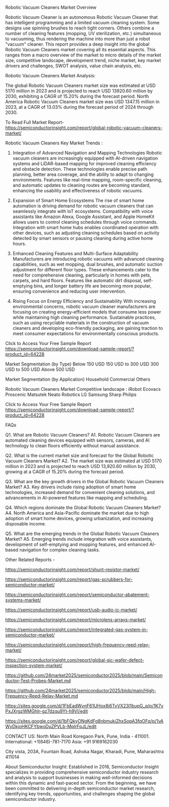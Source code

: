 Robotic Vacuum Cleaners Market Overview

Robotic Vacuum Cleaner is an autonomous Robotic Vacuum Cleaner that has intelligent programming and a limited vacuum cleaning system. Some designs use spinning brushes to reach tight corners. Others combine a number of cleaning features (mopping, UV sterilization, etc.) simultaneous to vacuuming, thus rendering the machine into more than just a robot "vacuum" cleaner. This report provides a deep insight into the global Robotic Vacuum Cleaners market covering all its essential aspects. This ranges from a macro overview of the market to micro details of the market size, competitive landscape, development trend, niche market, key market drivers and challenges, SWOT analysis, value chain analysis, etc.

Robotic Vacuum Cleaners Market Analysis:

The global Robotic Vacuum Cleaners market size was estimated at USD 5170 million in 2023 and is projected to reach USD 13920.60 million by 2030, exhibiting a CAGR of 15.20% during the forecast period. North America Robotic Vacuum Cleaners market size was USD 1347.15 million in 2023, at a CAGR of 13.03% during the forecast period of 2024 through 2030.

To Read Full Market Report-
https://semiconductorinsight.com/report/global-robotic-vacuum-cleaners-market/

Robotic Vacuum Cleaners Key Market Trends :

1. Integration of Advanced Navigation and Mapping Technologies
Robotic vacuum cleaners are increasingly equipped with AI-driven navigation systems and LiDAR-based mapping for improved cleaning efficiency and obstacle detection. These technologies enable precise path planning, better area coverage, and the ability to adapt to changing environments.
Features like real-time mapping, room-specific cleaning, and automatic updates to cleaning routes are becoming standard, enhancing the usability and effectiveness of robotic vacuums.

2. Expansion of Smart Home Ecosystems
The rise of smart home automation is driving demand for robotic vacuum cleaners that can seamlessly integrate with IoT ecosystems. Compatibility with voice assistants like Amazon Alexa, Google Assistant, and Apple HomeKit allows users to control cleaning schedules through voice commands.
Integration with smart home hubs enables coordinated operation with other devices, such as adjusting cleaning schedules based on activity detected by smart sensors or pausing cleaning during active home hours.

3. Enhanced Cleaning Features and Multi-Surface Adaptability
Manufacturers are introducing robotic vacuums with advanced cleaning capabilities, such as wet mopping, dual brushes, and automatic suction adjustment for different floor types. These enhancements cater to the need for comprehensive cleaning, particularly in homes with pets, carpets, and hard floors.
Features like automatic dirt disposal, self-emptying bins, and longer battery life are becoming more popular, ensuring convenience and reducing user intervention.

4. Rising Focus on Energy Efficiency and Sustainability
With increasing environmental concerns, robotic vacuum cleaner manufacturers are focusing on creating energy-efficient models that consume less power while maintaining high cleaning performance.
Sustainable practices, such as using recyclable materials in the construction of vacuum cleaners and developing eco-friendly packaging, are gaining traction to meet consumer expectations for environmentally conscious products.

Click to Access Your Free Sample Report
https://semiconductorinsight.com/download-sample-report/?product_id=64228

Market Segmentation (by Type)
Below 150 USD
150 USD to 300 USD
300 USD to 500 USD
Above 500 USD

Market Segmentation (by Application)
Household
Commercial
Others

Robotic Vacuum Cleaners Market Competitive landscape :
iRobot
Ecovacs
Proscenic
Matsutek
Neato Robotics
LG
Samsung
Sharp
Philips

Click to Access Your Free Sample Report
https://semiconductorinsight.com/download-sample-report/?product_id=64228

FAQs

Q1. What are Robotic Vacuum Cleaners?
A1. Robotic Vacuum Cleaners are automated cleaning devices equipped with sensors, cameras, and AI technology to clean floors efficiently without manual assistance.

Q2. What is the current market size and forecast for the Global Robotic Vacuum Cleaners Market?
A2. The market size was estimated at USD 5170 million in 2023 and is projected to reach USD 13,920.60 million by 2030, growing at a CAGR of 15.20% during the forecast period.

Q3. What are the key growth drivers in the Global Robotic Vacuum Cleaners Market?
A3. Key drivers include rising adoption of smart home technologies, increased demand for convenient cleaning solutions, and advancements in AI-powered features like mapping and scheduling.

Q4. Which regions dominate the Global Robotic Vacuum Cleaners Market?
A4. North America and Asia-Pacific dominate the market due to high adoption of smart home devices, growing urbanization, and increasing disposable income.

Q5. What are the emerging trends in the Global Robotic Vacuum Cleaners Market?
A5. Emerging trends include integration with voice assistants, development of self-emptying and mopping features, and enhanced AI-based navigation for complex cleaning tasks.

Other Related Reports -

https://semiconductorinsight.com/report/shunt-resistor-market/

https://semiconductorinsight.com/report/gas-scrubbers-for-semiconductor-market/

https://semiconductorinsight.com/report/semiconductor-abatement-systems-market/

https://semiconductorinsight.com/report/usb-audio-ic-market/

https://semiconductorinsight.com/report/microlens-arrays-market/

https://semiconductorinsight.com/report/integrated-gas-system-in-semiconductor-market/

https://semiconductorinsight.com/report/high-frequency-reed-relay-market/

https://semiconductorinsight.com/report/global-sic-wafer-defect-inspection-system-market/

https://github.com/24market2025/semiconductor2025/blob/main/Semiconductor-Test-Probes-Market.md

https://github.com/24market2025/semiconductor2025/blob/main/High-Frequency-Reed-Relay-Market.md

https://sites.google.com/d/1FbEadWvnF61UHox8i6TvVX23l1bupG_q/p/1K7vPxJXrgzWMGhIr-gz7dzqu9Yt-h9Vl/edit

https://sites.google.com/d/1bFQkyONgKdFg8nbmukiZhxSopA3fqOFq/p/1vAWyDkjoHKCFYbwoDuZPVLb-MplrFpJL/edit

CONTACT US:
North Main Road Koregaon Park, Pune, India - 411001.
International: +1(646)-781-7170
Asia: +91 9169162030

City vista, 203A, Fountain Road, Ashoka Nagar, Kharadi, Pune, Maharashtra 411014

About Semiconductor Insight:
Established in 2016, Semiconductor Insight specializes in providing comprehensive semiconductor industry research and analysis to support businesses in making well-informed decisions within this dynamic and fast-paced sector. From the beginning, we have been committed to delivering in-depth semiconductor market research, identifying key trends, opportunities, and challenges shaping the global semiconductor industry.
